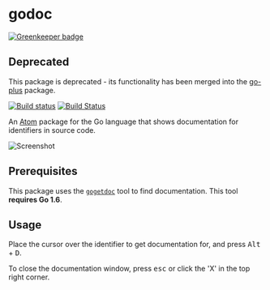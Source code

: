 # godoc

[![Greenkeeper badge](https://badges.greenkeeper.io/zmb3/godoc.svg)](https://greenkeeper.io/)

## Deprecated ##

This package is deprecated - its functionality has been merged into the
[go-plus](https://atom.io/packages/go-plus) package.

[![Build status](https://ci.appveyor.com/api/projects/status/fh6q7tayuwqqd1sq?svg=true)](https://ci.appveyor.com/project/zmb3/godoc)
[![Build Status](https://travis-ci.org/zmb3/godoc.svg?branch=master)](https://travis-ci.org/zmb3/godoc)

An [Atom](https://atom.io) package for the Go language that shows documentation
for identifiers in source code.

![Screenshot](https://cloud.githubusercontent.com/assets/7527103/19372483/c9f1a06a-9179-11e6-8ba0-8f5096f7a49c.png)

## Prerequisites

This package uses the [`gogetdoc`](https://github.com/zmb3/gogetdoc) tool to
find documentation.  This tool **requires Go 1.6**.

## Usage

Place the cursor over the identifier to get documentation for, and press <kbd>Alt</kbd> + <kbd>D</kbd>.

To close the documentation window, press <kbd>esc</kbd> or click the 'X' in the top right corner.
